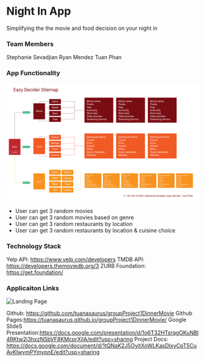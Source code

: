 # Night In App 

Simplifying the the movie and food decision on your night in

### Team Members

Stephanie Sevadjian 
Ryan Mendez
Tuan Phan

### App Functionality 

![Site Map](docs/assets/groupProject_01_sitemap_V1_SS_RM_TP.png)

- User can get 3 random movies
- User can get 3 random movies based on genre 
- User can get 3 random restaurants by location
- User can get 3 random restaurants by location & cuisine choice

### Technology Stack

Yelp API: https://www.yelp.com/developers
TMDB API: https://developers.themoviedb.org/3
ZURB Foundation: https://get.foundation/ 


### Applicaiton Links

![Landing Page](docs/assets/NIght_in_web_app.png)

Github: https://github.com/tuanasaurus/groupProject1DinnerMovie
Github Pages:https://tuanasaurus.github.io/groupProject1DinnerMovie/ 
Google SlideS Presentation:https://docs.google.com/presentation/d/1o6T32HTsrqgOKuNBl4RKtw2j3hxzNSbVF8KMcprXilA/edit?usp=sharing
Project Docs: https://docs.google.com/document/d/1tQNaK2J5OyitXoWLKasDIxyCpT5CuAvKIwymPYmypnE/edit?usp=sharing